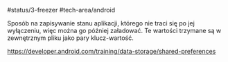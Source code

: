 #status/3-freezer 
#tech-area/android 

Sposób na zapisywanie stanu aplikacji, którego nie traci się po jej wyłączeniu, więc można go później załadować. Te wartości trzymane są w zewnętrznym pliku jako pary klucz-wartość.





https://developer.android.com/training/data-storage/shared-preferences

